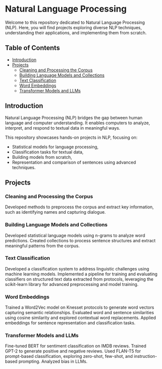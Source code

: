 # Natural Language Processing

Welcome to this repository dedicated to Natural Language Processing (NLP). Here, you will find projects exploring diverse NLP techniques, understanding their applications, and implementing them from scratch.

## Table of Contents
- [Introduction](#introduction)
- [Projects](#Projects)
  - [Cleaning and Processing the Corpus](#Cleaning-and-Processing-the-Corpus)
  - [Building Language Models and Collections](#Building-Language-Models-and-Collections)
  - [Text Classification](#Text-Classification)
  - [Word Embeddings](#Word-Embeddings)
  - [Transformer Models and LLMs](#Transformer-Models-and-LLMs)
  

## Introduction

Natural Language Processing (NLP) bridges the gap between human language and computer understanding. It enables computers to analyze, interpret, and respond to textual data in meaningful ways.

This repository showcases hands-on projects in NLP, focusing on:

- Statistical models for language processing,
- Classification tasks for textual data,
- Building models from scratch,
- Representation and comparison of sentences using advanced techniques.


  
## Projects

### Cleaning and Processing the Corpus

Developed methods to preprocess the corpus and extract key information, such as identifying names and capturing dialogue.


### Building Language Models and Collections

Developed statistical language models using n-grams to analyze word predictions. Created collections to process sentence structures and extract meaningful patterns from the corpus.


### Text Classification

Developed a classification system to address linguistic challenges using machine learning models. Implemented a pipeline for training and evaluating classifiers on structured text data extracted from protocols, leveraging the scikit-learn library for advanced preprocessing and model training.


### Word Embeddings

Trained a Word2Vec model on Knesset protocols to generate word vectors capturing semantic relationships. Evaluated word and sentence similarities using cosine similarity and explored contextual word replacements. Applied embeddings for sentence representation and classification tasks.


### Transformer Models and LLMs

Fine-tuned BERT for sentiment classification on IMDB reviews. Trained GPT-2 to generate positive and negative reviews. Used FLAN-T5 for prompt-based classification, exploring zero-shot, few-shot, and instruction-based prompting. Analyzed bias in LLMs.
